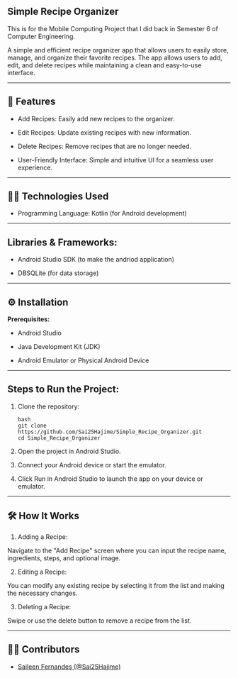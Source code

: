 ## Simple Recipe Organizer
This is for the Mobile Computing Project that I did back in Semester 6 of Computer Engineering.

A simple and efficient recipe organizer app that allows users to easily store, manage, and organize their favorite recipes. The app allows users to add, edit, and delete recipes while maintaining a clean and easy-to-use interface.

---

## 📱 Features
- Add Recipes: Easily add new recipes to the organizer.

- Edit Recipes: Update existing recipes with new information.

- Delete Recipes: Remove recipes that are no longer needed.

- User-Friendly Interface: Simple and intuitive UI for a seamless user experience.

---

## 🧑‍🍳 Technologies Used
- Programming Language: Kotlin (for Android development)

---

## Libraries & Frameworks:

- Android Studio SDK (to make the andriod application)

- DBSQLite (for data storage)

---

## ⚙️ Installation
**Prerequisites:**
- Android Studio

- Java Development Kit (JDK)

- Android Emulator or Physical Android Device

---

## Steps to Run the Project:
1. Clone the repository:
   ```
   bash
   git clone https://github.com/Sai25Hajime/Simple_Recipe_Organizer.git
   cd Simple_Recipe_Organizer
   
2. Open the project in Android Studio.

3. Connect your Android device or start the emulator.

4. Click Run in Android Studio to launch the app on your device or emulator.

---

## 🛠️ How It Works
1. Adding a Recipe:

Navigate to the "Add Recipe" screen where you can input the recipe name, ingredients, steps, and optional image.

2. Editing a Recipe:

You can modify any existing recipe by selecting it from the list and making the necessary changes.

3. Deleting a Recipe:

Swipe or use the delete button to remove a recipe from the list.

---

## 👩‍💻 Contributors
- [Saileen Fernandes (@Sai25Hajime)](https://github.com/Sai25Hajime)

